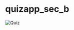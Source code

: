 # quizapp_sec_b
![Quiz](https://user-images.githubusercontent.com/126846792/231542894-c3f0032d-cd56-42df-a028-7f057e89363d.jpeg)

